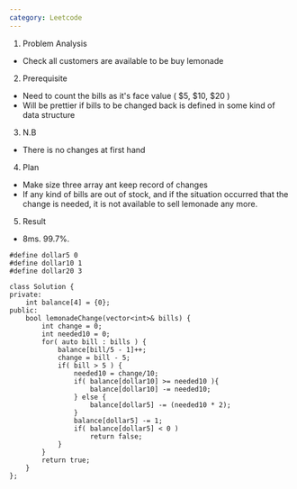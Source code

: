 ```yaml
---
category: Leetcode
---
```


1. Problem Analysis
  - Check all customers are available to be buy lemonade
  
2. Prerequisite
  - Need to count the bills as it's face value ( $5, $10, $20 )
  - Will be prettier if bills to be changed back is defined in some kind of data structure

3. N.B
  - There is no changes at first hand

4. Plan
  - Make size three array ant keep record of changes
  - If any kind of bills are out of stock, and if the situation occurred that the change is needed, it is not available to sell lemonade any more.

5. Result
  - 8ms. 99.7%.
  
```
#define dollar5 0
#define dollar10 1
#define dollar20 3

class Solution {
private:
    int balance[4] = {0};
public:
    bool lemonadeChange(vector<int>& bills) {
        int change = 0;
        int needed10 = 0;
        for( auto bill : bills ) {
            balance[bill/5 - 1]++;
            change = bill - 5;
            if( bill > 5 ) {
                needed10 = change/10;
                if( balance[dollar10] >= needed10 ){
                    balance[dollar10] -= needed10;
                } else {
                    balance[dollar5] -= (needed10 * 2);
                }
                balance[dollar5] -= 1;
                if( balance[dollar5] < 0 )
                    return false;
            }
        }
        return true;
    }
};
```
